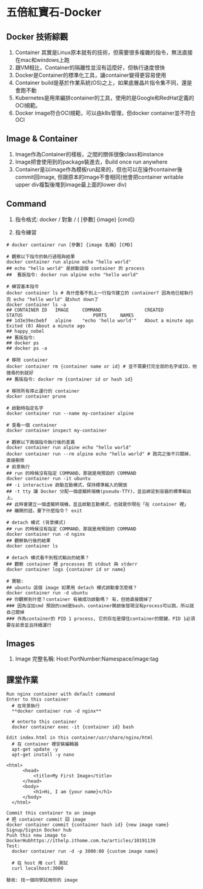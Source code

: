 # 五倍紅寶石-Docker

## Docker 技術綜觀

1. Container 其實是Linux原本就有的技術，但需要很多複雜的指令，無法直接在mac和windows上跑
2. 跟VM相比，Container的隔離性並沒有這麼好，但執行速度恨快
3. Docker是Container的標準化工具，讓container變得更容易使用
4. Container build是基於作業系統(OS)之上，如果底層晶片指令集不同，還是會跑不動
5. Kubernetes是用來編排container的工具，使用的是Google和RedHat定義的OCI規範。
6. Docker image符合OCI規範，可以由k8s管理，但docker container並不符合OCI

## Image & Container

1. Image作為Container的樣板，之間的關係很像class和instance
2. Image把會使用到的package裝進去，Build once run anywhere
3. Container是以image作為模板run起來的，但也可以在操作container後commit回image, 但跟原本的image不會相同(他會把container writable upper div複製後堆到image最上面的lower div)

## Command

1. 指令格式: docker / 對象 /  ( [參數] {image} [cmd])

2. 指令練習

```shell
# docker container run [參數] {image 名稱} [CMD]

# 觀察以下指令的執行過程與結果
docker container run alpine echo "hello world"
## echo "hello world" 是啟動這個 container 的 process
##  舊版指令: docker run alpine echo "hello world" 

# 練習基本指令
docker container ls # 為什麼看不到上一行指令建立的 container? 因為他已經執行完 echo "hello world" 就shut down了
docker container ls -a
## CONTAINER ID   IMAGE     COMMAND                CREATED              STATUS                          PORTS     NAMES
## 1d3e39ecbebf   alpine    "echo 'hello world'"   About a minute ago   Exited (0) About a minute ago      
## happy_nobel
## 舊版指令:
## docker ps 
## docker ps -a

# 移除 container
docker container rm {container name or id} # 並不需要打完全部的名字或ID，他搜尋的到就好
## 舊版指令: docker rm {container id or hash id}

# 移除所有停止運行的 container
docker container prune

# 啟動時指定名字
docker container run --name my-container alpine

# 查看一個 container
docker container inspect my-container

# 觀察以下兩個指令執行後的差異
docker container run alpine echo "hello world"
docker container run --rm alpine echo "hello world" # 跑完之後不只關掉，直接刪除
# 前景執行
## run 的時候沒有指定 COMMAND，那就是用預設的 COMMAND
docker container run -it ubuntu
## -i interactive 啟動互動模式，保持標準輸入的開放
## -t tty 讓 Docker 分配一個虛擬終端機(pseudo-TTY)，並且綁定到容器的標準輸出上。
## 此時會建立一個虛擬終端機，並且啟動互動模式，也就是你現在「在 container 裡」
## 離開的話，要下什麼指令？ exit

# detach 模式 (背景模式)
## run 的時候沒有指定 COMMAND，那就是用預設的 COMMAND
docker container run -d nginx
## 觀察執行後的結果
docker container ls 

# detach 模式看不到程式輸出的結果？
## 觀察 container 裡 processes 的 stdout 與 stderr
docker container logs {container id or name}

# 實驗:
## ubuntu 這個 image 如果用 detach 模式啟動會怎麼樣？
docker container run -d ubuntu
## 你觀察到什麼？container 有被成功啟動嗎？ 有，但她直接關掉了
### 因為沒加cmd 預設的cmd是bash，container開啟後發現沒有process可以跑，所以就自己關掉
### 作為container的 PID 1 process, 它的存在是撐住container的關鍵，PID 1必須要在前景並且持續運行
```

## Images

1. Image 完整名稱: Host:PortNumber:Namespace/image:tag

## 課堂作業

```shell
Run nginx container with default command
Enter to this container
  # 在背景執行
  **docker container run -d nginx** 
  
  # enterto this container
  docker container exec -it {container id} bash
  
Edit index.html in this container/usr/share/nginx/html
  # 在 container 裡安裝編輯器
  apt-get update -y
  apt-get install -y nano

<html>
      <head>
          <title>My First Image</title>
      </head>
      <body>
          <h1>Hi, I am {your name}</h1>
      </body>
  </html>

Commit this container to an image
# 把 container commit 回 image
docker container commit {container hash id} {new image name}
Signup/Signin Docker hub
Push this new image to DockerHubhttps://ithelp.ithome.com.tw/articles/10191139
Test:
  docker container run -d -p 3000:80 {custom image name}
  
  # 在 host 用 curl 測試
  curl localhost:3000
  
驗收: 找一個同學試用你的 image 

```
